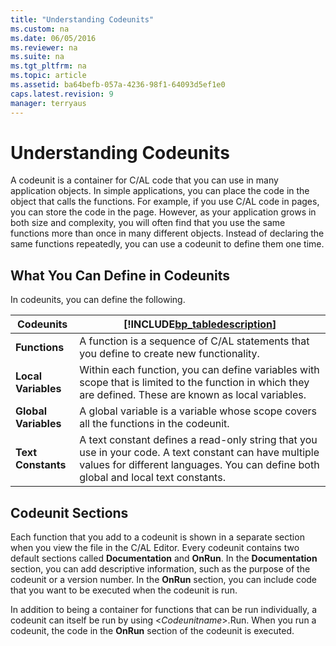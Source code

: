 ```yaml
---
title: "Understanding Codeunits"
ms.custom: na
ms.date: 06/05/2016
ms.reviewer: na
ms.suite: na
ms.tgt_pltfrm: na
ms.topic: article
ms.assetid: ba64befb-057a-4236-98f1-64093d5ef1e0
caps.latest.revision: 9
manager: terryaus
---
```

# Understanding Codeunits
A codeunit is a container for C\/AL code that you can use in many application objects. In simple applications, you can place the code in the object that calls the functions. For example, if you use C\/AL code in pages, you can store the code in the page. However, as your application grows in both size and complexity, you will often find that you use the same functions more than once in many different objects. Instead of declaring the same functions repeatedly, you can use a codeunit to define them one time.  
  
## What You Can Define in Codeunits  
 In codeunits, you can define the following.  
  
|Codeunits|[!INCLUDE[bp_tabledescription](includes/bp_tabledescription_md.md)]|  
|---------------|---------------------------------------|  
|**Functions**|A function is a sequence of C\/AL statements that you define to create new functionality.|  
|**Local Variables**|Within each function, you can define variables with scope that is limited to the function in which they are defined. These are known as local variables.|  
|**Global Variables**|A global variable is a variable whose scope covers all the functions in the codeunit.|  
|**Text Constants**|A text constant defines a read\-only string that you use in your code. A text constant can have multiple values for different languages. You can define both global and local text constants.|  
  
## Codeunit Sections  
 Each function that you add to a codeunit is shown in a separate section when you view the file in the C\/AL Editor. Every codeunit contains two default sections called **Documentation** and **OnRun**. In the **Documentation** section, you can add descriptive information, such as the purpose of the codeunit or a version number. In the **OnRun** section, you can include code that you want to be executed when the codeunit is run.  
  
 In addition to being a container for functions that can be run individually, a codeunit can itself be run by using \<*Codeunitname*\>.Run. When you run a codeunit, the code in the **OnRun** section of the codeunit is executed.